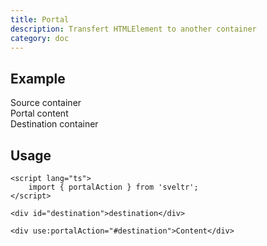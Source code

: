 ```yaml
---
title: Portal
description: Transfert HTMLElement to another container
category: doc
---
```


<script lang="ts">
    import { Card, Flexbox, Text, portalAction } from 'sveltr';

    let isEnabled = false;
</script>

## Example

<Card>
<Flexbox gap="3" wrap="nowrap">
<Card variant="outline" style="min-height: 100%">
    <Flexbox gap="3" direction="column" >
    <Text>Source container</Text>
    <div use:portalAction={"#destination"}>
    <Card variant="surface">Portal content</Card>
    </div>
    </Flexbox>
</Card>

<Card variant="outline">
    <Flexbox gap="3" direction="column" >
    <Text>Destination container</Text>
    <div id="destination"></div>
    </Flexbox>
</Card>
</Flexbox>

</Card>

## Usage

```svelte
<script lang="ts">
    import { portalAction } from 'sveltr';
</script>

<div id="destination">destination</div>

<div use:portalAction="#destination">Content</div>
```
